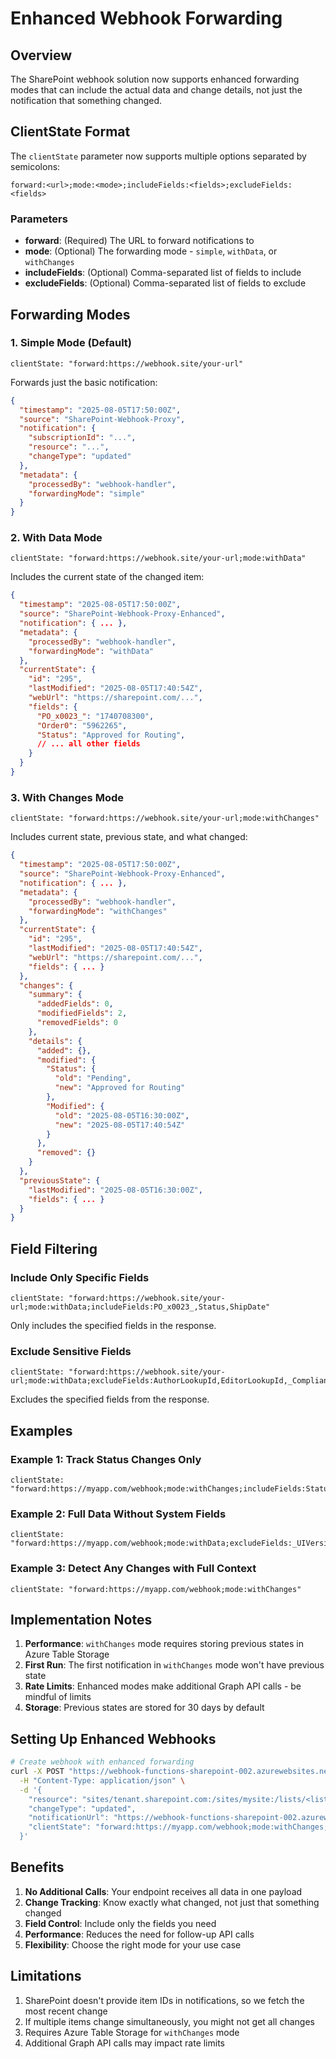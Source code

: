 # Enhanced Webhook Forwarding

## Overview

The SharePoint webhook solution now supports enhanced forwarding modes that can include the actual data and change details, not just the notification that something changed.

## ClientState Format

The `clientState` parameter now supports multiple options separated by semicolons:

```
forward:<url>;mode:<mode>;includeFields:<fields>;excludeFields:<fields>
```

### Parameters

- **forward**: (Required) The URL to forward notifications to
- **mode**: (Optional) The forwarding mode - `simple`, `withData`, or `withChanges`
- **includeFields**: (Optional) Comma-separated list of fields to include
- **excludeFields**: (Optional) Comma-separated list of fields to exclude

## Forwarding Modes

### 1. Simple Mode (Default)
```
clientState: "forward:https://webhook.site/your-url"
```

Forwards just the basic notification:
```json
{
  "timestamp": "2025-08-05T17:50:00Z",
  "source": "SharePoint-Webhook-Proxy",
  "notification": {
    "subscriptionId": "...",
    "resource": "...",
    "changeType": "updated"
  },
  "metadata": {
    "processedBy": "webhook-handler",
    "forwardingMode": "simple"
  }
}
```

### 2. With Data Mode
```
clientState: "forward:https://webhook.site/your-url;mode:withData"
```

Includes the current state of the changed item:
```json
{
  "timestamp": "2025-08-05T17:50:00Z",
  "source": "SharePoint-Webhook-Proxy-Enhanced",
  "notification": { ... },
  "metadata": {
    "processedBy": "webhook-handler",
    "forwardingMode": "withData"
  },
  "currentState": {
    "id": "295",
    "lastModified": "2025-08-05T17:40:54Z",
    "webUrl": "https://sharepoint.com/...",
    "fields": {
      "PO_x0023_": "1740708300",
      "Order0": "5962265",
      "Status": "Approved for Routing",
      // ... all other fields
    }
  }
}
```

### 3. With Changes Mode
```
clientState: "forward:https://webhook.site/your-url;mode:withChanges"
```

Includes current state, previous state, and what changed:
```json
{
  "timestamp": "2025-08-05T17:50:00Z",
  "source": "SharePoint-Webhook-Proxy-Enhanced",
  "notification": { ... },
  "metadata": {
    "processedBy": "webhook-handler",
    "forwardingMode": "withChanges"
  },
  "currentState": {
    "id": "295",
    "lastModified": "2025-08-05T17:40:54Z",
    "webUrl": "https://sharepoint.com/...",
    "fields": { ... }
  },
  "changes": {
    "summary": {
      "addedFields": 0,
      "modifiedFields": 2,
      "removedFields": 0
    },
    "details": {
      "added": {},
      "modified": {
        "Status": {
          "old": "Pending",
          "new": "Approved for Routing"
        },
        "Modified": {
          "old": "2025-08-05T16:30:00Z",
          "new": "2025-08-05T17:40:54Z"
        }
      },
      "removed": {}
    }
  },
  "previousState": {
    "lastModified": "2025-08-05T16:30:00Z",
    "fields": { ... }
  }
}
```

## Field Filtering

### Include Only Specific Fields
```
clientState: "forward:https://webhook.site/your-url;mode:withData;includeFields:PO_x0023_,Status,ShipDate"
```

Only includes the specified fields in the response.

### Exclude Sensitive Fields
```
clientState: "forward:https://webhook.site/your-url;mode:withData;excludeFields:AuthorLookupId,EditorLookupId,_ComplianceTag"
```

Excludes the specified fields from the response.

## Examples

### Example 1: Track Status Changes Only
```
clientState: "forward:https://myapp.com/webhook;mode:withChanges;includeFields:Status,Modified,id"
```

### Example 2: Full Data Without System Fields
```
clientState: "forward:https://myapp.com/webhook;mode:withData;excludeFields:_UIVersionString,_ComplianceFlags,AuthorLookupId,EditorLookupId"
```

### Example 3: Detect Any Changes with Full Context
```
clientState: "forward:https://myapp.com/webhook;mode:withChanges"
```

## Implementation Notes

1. **Performance**: `withChanges` mode requires storing previous states in Azure Table Storage
2. **First Run**: The first notification in `withChanges` mode won't have previous state
3. **Rate Limits**: Enhanced modes make additional Graph API calls - be mindful of limits
4. **Storage**: Previous states are stored for 30 days by default

## Setting Up Enhanced Webhooks

```bash
# Create webhook with enhanced forwarding
curl -X POST "https://webhook-functions-sharepoint-002.azurewebsites.net/api/subscription-manager?code=<key>" \
  -H "Content-Type: application/json" \
  -d '{
    "resource": "sites/tenant.sharepoint.com:/sites/mysite:/lists/<listId>",
    "changeType": "updated",
    "notificationUrl": "https://webhook-functions-sharepoint-002.azurewebsites.net/api/webhook-handler",
    "clientState": "forward:https://myapp.com/webhook;mode:withChanges;includeFields:Status,Priority"
  }'
```

## Benefits

1. **No Additional Calls**: Your endpoint receives all data in one payload
2. **Change Tracking**: Know exactly what changed, not just that something changed
3. **Field Control**: Include only the fields you need
4. **Performance**: Reduces the need for follow-up API calls
5. **Flexibility**: Choose the right mode for your use case

## Limitations

1. SharePoint doesn't provide item IDs in notifications, so we fetch the most recent change
2. If multiple items change simultaneously, you might not get all changes
3. Requires Azure Table Storage for `withChanges` mode
4. Additional Graph API calls may impact rate limits